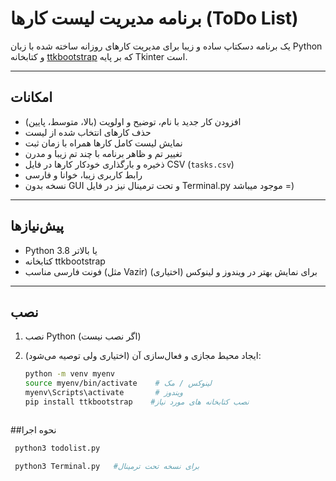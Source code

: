 # برنامه مدیریت لیست کارها (ToDo List)

یک برنامه دسکتاپ ساده و زیبا برای مدیریت کارهای روزانه ساخته شده با زبان Python و کتابخانه [ttkbootstrap](https://ttkbootstrap.readthedocs.io/en/latest/) که بر پایه Tkinter است.

---

## امکانات

- افزودن کار جدید با نام، توضیح و اولویت (بالا، متوسط، پایین)
- حذف کارهای انتخاب شده از لیست
- نمایش لیست کامل کارها همراه با زمان ثبت
- تغییر تم و ظاهر برنامه با چند تم زیبا و مدرن
- ذخیره و بارگذاری خودکار کارها در فایل CSV (`tasks.csv`)
- رابط کاربری زیبا، خوانا و فارسی
- نسخه بدون GUI و تحت ترمینال نیز در فایل Terminal.py موجود میباشد =)

---

## پیش‌نیازها

- Python 3.8 یا بالاتر
- کتابخانه ttkbootstrap
- فونت فارسی مناسب (مثل Vazir) برای نمایش بهتر در ویندوز و لینوکس (اختیاری)

---

## نصب

1. نصب Python (اگر نصب نیست)

2. ایجاد محیط مجازی و فعال‌سازی آن (اختیاری ولی توصیه می‌شود):
   ```bash
   python -m venv myenv
   source myenv/bin/activate    # لینوکس / مک
   myenv\Scripts\activate       # ویندوز
   pip install ttkbootstrap    #نصب کتابخانه های مورد نیاز



##نحوه اجرا 
   ```bash
    python3 todolist.py

    python3 Terminal.py   #برای نسخه تحت ترمینال

    

   

  
